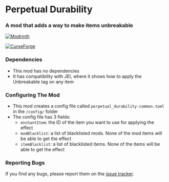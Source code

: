 Perpetual Durability
================
### A mod that adds a way to make items unbreakable

[![Modrinth](https://img.shields.io/modrinth/dt/perpetual-durability?color=00AF5C&label=downloads&style=for-the-badge&logo=modrinth)](https://modrinth.com/mod/perpetual-durability)

[![CurseForge](https://img.shields.io/badge/dynamic/json?color=e04e14&label=downloads&style=for-the-badge&query=downloads.total&url=https%3A%2F%2Fapi.cfwidget.com%2F515925&logo=curseforge)](https://beta.curseforge.com/minecraft/mc-mods/perpetual-durability)

### Dependencies
- This mod has no dependencies
- It has compatibility with JEI, where it shows how to apply the Unbreakable tag on any item

### Configuring The Mod
- This mod creates a config file called `perpetual_durability-common.toml` in the `/config/` folder
- The config file has 3 fields:
  - `enchantItem`: the ID of the item you want to use for applying the effect
  - `modBlacklist`: a list of blacklisted mods. None of the mod items will be able to get the effect
  - `itemBlacklist`: a list of blacklisted items. None of the items will be able to get the effect

### Reporting Bugs
If you find any bugs, please report them on the [issue tracker](https://github.com/ladylexxie/Perpetual-Durability/issues).
